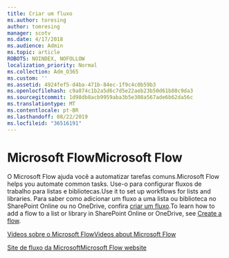 ```yaml
---
title: Criar um fluxo
ms.author: toresing
author: tomresing
manager: scotv
ms.date: 4/17/2018
ms.audience: Admin
ms.topic: article
ROBOTS: NOINDEX, NOFOLLOW
localization_priority: Normal
ms.collection: Adm_O365
ms.custom: ''
ms.assetid: 4924fef5-d4ba-471b-84ec-1f9c4c0b59b3
ms.openlocfilehash: c9a874c1b2a5d6c7d5e22aeb23b50d61b88c9da3
ms.sourcegitcommit: 1d98db8acb9959aba3b5e308a567ade6b62da56c
ms.translationtype: MT
ms.contentlocale: pt-BR
ms.lasthandoff: 08/22/2019
ms.locfileid: "36516191"
---
```

# <a name="microsoft-flow"></a><span data-ttu-id="0a617-102">Microsoft Flow</span><span class="sxs-lookup"><span data-stu-id="0a617-102">Microsoft Flow</span></span>

<span data-ttu-id="0a617-103">O Microsoft Flow ajuda você a automatizar tarefas comuns.</span><span class="sxs-lookup"><span data-stu-id="0a617-103">Microsoft Flow helps you automate common tasks.</span></span> <span data-ttu-id="0a617-104">Use-o para configurar fluxos de trabalho para listas e bibliotecas.</span><span class="sxs-lookup"><span data-stu-id="0a617-104">Use it to set up workflows for lists and libraries.</span></span> <span data-ttu-id="0a617-105">Para saber como adicionar um fluxo a uma lista ou biblioteca no SharePoint Online ou no OneDrive, confira [criar um fluxo](https://go.microsoft.com/fwlink/?linkid=869408).</span><span class="sxs-lookup"><span data-stu-id="0a617-105">To learn how to add a flow to a list or library in SharePoint Online or OneDrive, see [Create a flow](https://go.microsoft.com/fwlink/?linkid=869408).</span></span>
  
[<span data-ttu-id="0a617-106">Vídeos sobre o Microsoft Flow</span><span class="sxs-lookup"><span data-stu-id="0a617-106">Videos about Microsoft Flow</span></span>](https://go.microsoft.com/fwlink/?linkid=864641)
  
[<span data-ttu-id="0a617-107">Site de fluxo da Microsoft</span><span class="sxs-lookup"><span data-stu-id="0a617-107">Microsoft Flow website</span></span>](https://go.microsoft.com/fwlink/?linkid=864642)
  

